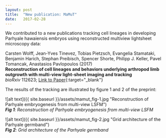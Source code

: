 ```yaml
---
layout: post
title:  "New publication: MaMuT"
date:   2017-02-28    
---
```


We contributed to a new publications tracking cell lineages in developing Parhyale hawaiensis embryos using reconstructed multiview lightsheet microscopy data:

Carsten Wolff, Jean-Yves Tinevez, Tobias Pietzsch, Evangelia Stamataki, Benjamin Harich, Stephan Preibisch, Spencer Shorte, Philipp J. Keller, Pavel Tomancak, Anastasios Pavlopoulos (2017)   
**Reconstruction of cell lineages and behaviors underlying arthropod limb outgrowth with multi-view light-sheet imaging and tracking**  
*bioRxiv* 112623;
[Link to Paper](http://biorxiv.org/content/early/2017/02/28/112623){:target="_blank"}  

The results of the tracking are illustrated by figure 1 and 2 of the preprint:  

![alt text]({{ site.baseurl }}/assets/mamut_fig-1.jpg "Reconstruction of Parhyale embryogenesis from multi-view LSFM")  
***Fig 1**: Reconstruction of Parhyale embryogenesis from multi-view LSFM*

![alt text]({{ site.baseurl }}/assets/mamut_fig-2.jpg "Grid architecture of the Parhyale germband")  
***Fig 2**: Grid architecture of the Parhyale germband*
